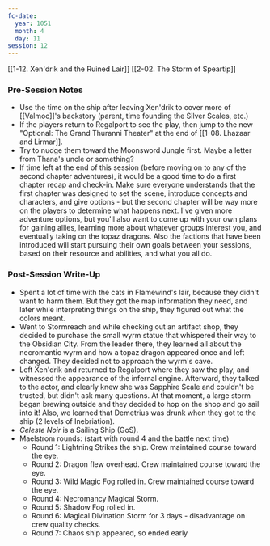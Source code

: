 ```yaml
---
fc-date:
  year: 1051
  month: 4
  day: 11
session: 12
---
```

[[1-12. Xen'drik and the Ruined Lair]] [[2-02. The Storm of Speartip]]

### Pre-Session Notes

* Use the time on the ship after leaving Xen'drik to cover more of [[Valmoc]]'s backstory (parent, time founding the Silver Scales, etc.)
* If the players return to Regalport to see the play, then jump to the new "Optional: The Grand Thuranni Theater" at the end of [[1-08. Lhazaar and Lirmar]].
* Try to nudge them toward the Moonsword Jungle first. Maybe a letter from Thana's uncle or something?
* If time left at the end of this session (before moving on to any of the second chapter adventures), it would be a good time to do a first chapter recap and check-in. Make sure everyone understands that the first chapter was designed to set the scene, introduce concepts and characters, and give options - but the second chapter will be way more on the players to determine what happens next. I've given more adventure options, but you'll also want to come up with your own plans for gaining allies, learning more about whatever groups interest you, and eventually taking on the topaz dragons. Also the factions that have been introduced will start pursuing their own goals between your sessions, based on their resource and abilities, and what you all do.

### Post-Session Write-Up

* Spent a lot of time with the cats in Flamewind's lair, because they didn't want to harm them. But they got the map information they need, and later while interpreting things on the ship, they figured out what the colors meant.
* Went to Stormreach and while checking out an artifact shop, they decided to purchase the small wyrm statue that whispered their way to the Obsidian City. From the leader there, they learned all about the necromantic wyrm and how a topaz dragon appeared once and left changed. They decided not to approach the wyrm's cave.
* Left Xen'drik and returned to Regalport where they saw the play, and witnessed the appearance of the infernal engine. Afterward, they talked to the actor, and clearly knew she was Sapphire Scale and couldn't be trusted, but didn't ask many questions. At that moment, a large storm began brewing outside and they decided to hop on the shop and go sail into it! Also, we learned that Demetrius was drunk when they got to the ship (2 levels of Inebriation).
* *Celeste Noir* is a Sailing Ship (GoS).
* Maelstrom rounds: (start with round 4 and the battle next time)
	* Round 1: Lightning Strikes the ship. Crew maintained course toward the eye.
	* Round 2: Dragon flew overhead. Crew maintained course toward the eye.
	* Round 3: Wild Magic Fog rolled in. Crew maintained course toward the eye.
	* Round 4: Necromancy Magical Storm.
	* Round 5: Shadow Fog rolled in.
	* Round 6: Magical Divination Storm for 3 days - disadvantage on crew quality checks.
	* Round 7: Chaos ship appeared, so ended early
